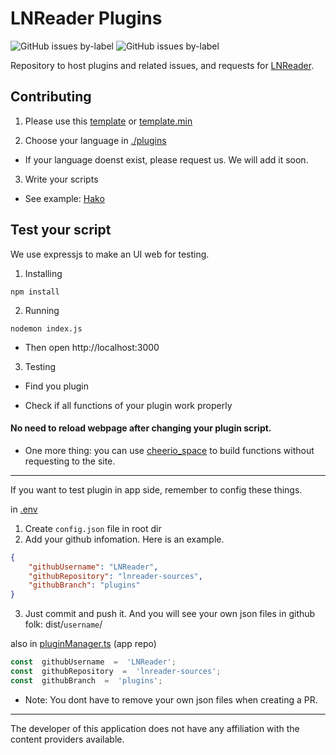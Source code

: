   

# LNReader Plugins

<p>

<img  alt="GitHub issues by-label"  src="https://img.shields.io/github/issues/lnreader/lnreader-sources/Source%20Request?color=success&label=source%20requests">

<img  alt="GitHub issues by-label"  src="https://img.shields.io/github/issues/lnreader/lnreader-sources/Bug?color=red&label=bugs">

</p>

Repository to host plugins and related issues, and requests for [LNReader](https://github.com/LNReader/lnreader).

## Contributing

1. Please use this [template](./template.js) or [template.min](./template.min.js)

2. Choose your language in [./plugins](./plugins)

+ If your language doenst exist, please request us. We will add it soon.

3. Write your scripts

+ See example: [Hako](./plugins/vietnamese/LNHako.js)


## Test your script

We use expressjs to make an UI web for testing.

1. Installing

```
npm install
```

2. Running

```
nodemon index.js
```

+ Then open http://localhost:3000

3. Testing

+ Find you plugin

+ Check if all functions of your plugin work properly

#### No need to reload webpage after changing your plugin script.

- One more thing: you can use [cheerio_space](./cheerio_space) to build functions without requesting to the site.

----------

If you want to test plugin in app side, remember to config these things.

in [.env](./.env)

1. Create `config.json` file in root dir
2. Add your github infomation. Here is an example.
```json
{
	"githubUsername": "LNReader",
	"githubRepository": "lnreader-sources",
	"githubBranch": "plugins"
}
```
3. Just commit and push it. And you will see your own json files in github folk: dist/`username`/

also in [pluginManager.ts](https://github.com/LNReader/lnreader/blob/plugins/src/plugins/pluginManager.ts) (app repo)

```ts
const  githubUsername  =  'LNReader';
const  githubRepository  =  'lnreader-sources';
const  githubBranch  =  'plugins';
```

- Note: You dont have to remove your own json files when creating a PR.

----------

The developer of this application does not have any affiliation with the content providers available.
